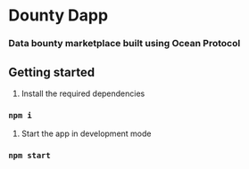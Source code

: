 # Dounty Dapp

### Data bounty marketplace built using Ocean Protocol

## Getting started

1. Install the required dependencies

### `npm i`

1. Start the app in development mode

### `npm start`
